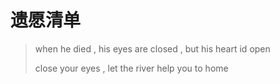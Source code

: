 # 遗愿清单

> when he died , his eyes are closed , but his heart id open
> 
> close your eyes , let the river help you to home
